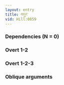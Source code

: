 ```yaml
---
layout: entry
title: བདུང་
vid: Hill:0859
---
```

### Dependencies (N = 0)


### Overt 1-2


### Overt 1-2-3


### Oblique arguments
